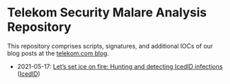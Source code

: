 # Telekom Security Malare Analysis Repository

This repository comprises scripts, signatures, and additional IOCs of our blog posts at the [telekom.com blog](https://www.telekom.com/en/blog).

- 2021-05-17: [Let’s set ice on fire: Hunting and detecting IcedID infections](https://www.telekom.com/en/blog/group/article/let-s-set-ice-on-fire-hunting-and-detecting-icedid-infections-627240) ([IcedID](https://github.com/telekom-security/malware_analysis/tree/main/icedid))
